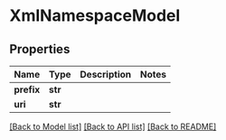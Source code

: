 # XmlNamespaceModel

## Properties
Name | Type | Description | Notes
------------ | ------------- | ------------- | -------------
**prefix** | **str** |  | 
**uri** | **str** |  | 

[[Back to Model list]](../README.md#documentation-for-models) [[Back to API list]](../README.md#documentation-for-api-endpoints) [[Back to README]](../README.md)

